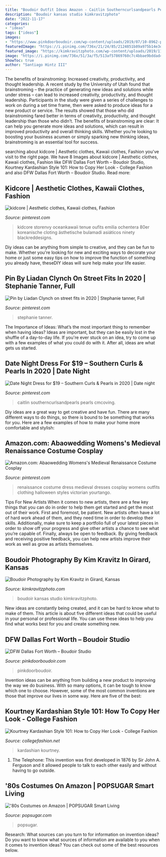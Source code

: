 ```yaml
---
title: "Boudoir Outfit Ideas Amazon - Caitlin Southerncurlsandpearls Pearls Cmcoving"
description: "Boudoir kansas studio kimkravitzphoto"
date: "2022-11-17"
categories:
- "ideas"
tags: ["ideas"]
images:
- "https://www.pinkdoorboudoir.com/wp-content/uploads/2019/07/10-8962-post/DallasDFWBoudoir-30.jpg"
featuredImage: "https://i.pinimg.com/736x/21/24/85/2124851b89a975b14e3d0ab8316552a8.jpg"
featured_image: "https://kimkravitzphoto.com/wp-content/uploads/2019/11/IMG_2428-copy.jpg"
image: "https://i.pinimg.com/736x/51/3a/f5/513af57869760c7c4bbae9bddad4ea5e.jpg"
ShowToc: true
author: "Santiago Hintz III"
---
```



The benefits of brainstroming: Increased creativity, productivity, and thought leadership.
A recent study by the University of Utah found that brainstroming – the practice of generating new ideas and solutions while under stress – can lead to increased creativity, productivity, and thought leadership. Participants in the study were given a series of challenges to work on during a set time frame, then were asked to produce ideas for a new product or service. The results showed that those who did brainstroming fared better in terms of creativity, productivity, and thought leadership than those who didn’t.
The benefits of brainstroming are clear: It can help you generate more ideas and solutions, which can result in improved productivity and overall thinking skills. Whether you’re looking to boosting your business acumen or simply sparking new thinking ideas, brainstroming is an essential tool for success.

	

		
searching about kidcore | Aesthetic clothes, Kawaii clothes, Fashion you've visit to the right page. We have 8 Images about kidcore | Aesthetic clothes, Kawaii clothes, Fashion like DFW Dallas Fort Worth – Boudoir Studio, Kourtney Kardashian Style 101: How to Copy Her Look - College Fashion and also DFW Dallas Fort Worth – Boudoir Studio. Read more:
		
    
## Kidcore | Aesthetic Clothes, Kawaii Clothes, Fashion

<img loading=lazy src="https://i.pinimg.com/736x/21/24/85/2124851b89a975b14e3d0ab8316552a8.jpg" onerror="this.onerror=null;this.src='https://tse1.mm.bing.net/th?id=OIP.nLsgdDLuL08DqWqlmC-ctAHaH2&amp;pid=15.1';" alt="kidcore | Aesthetic clothes, Kawaii clothes, Fashion">

_Source: pinterest.com_

>kidcore storenvy oceankawaii tenue oufits emilia ochentera 80er koreanische cloting ästhetische bulamadi asiáticos ninety blackreddesigns. 

	

Diy ideas can be anything from simple to creative, and they can be fun to make. Whether you're looking for new and exciting ways to decorate your home or just some easy tips on how to improve the function of something you already have, theseDIY ideas will sure help make your life easier.

    
## Pin By Liadan Clynch On Street Fits In 2020 | Stephanie Tanner, Full

<img loading=lazy src="https://i.pinimg.com/736x/51/3a/f5/513af57869760c7c4bbae9bddad4ea5e.jpg" onerror="this.onerror=null;this.src='https://tse4.mm.bing.net/th?id=OIP.iT-7UaTBDw6iJ29hb0bZVwHaJ8&amp;pid=15.1';" alt="Pin by Liadan Clynch on street fits in 2020 | Stephanie tanner, Full">

_Source: pinterest.com_

>stephanie tanner. 

	

The Importance of Ideas: What’s the most important thing to remember when having ideas?
Ideas are important, but they can be easily lost in the shuffle of a day-to-day life. If you're ever stuck on an idea, try to come up with a few examples of what you could do with it. After all, ideas are what gets us started.

    
## Date Night Dress For $19 – Southern Curls &amp; Pearls In 2020 | Date Night

<img loading=lazy src="https://i.pinimg.com/736x/ba/03/6b/ba036bd809f5914be0d88c42996d3e7e.jpg" onerror="this.onerror=null;this.src='https://tse1.mm.bing.net/th?id=OIP.r1k9ckRRXlHDGgxk3b2YEQHaLH&amp;pid=15.1';" alt="Date Night Dress for $19 – Southern Curls &amp; Pearls in 2020 | Date night">

_Source: pinterest.com_

>caitlin southerncurlsandpearls pearls cmcoving. 

	

Diy ideas are a great way to get creative and have fun. There are many different ways to do things, so there is bound to be something that works for you. Here are a few examples of how to make your home more comfortable and stylish: 

    
## Amazon.com: Abaowedding Womens&#039;s Medieval Renaissance Costume Cosplay

<img loading=lazy src="https://i.pinimg.com/736x/02/23/39/02233929992ac6a54857283be0b610c2.jpg" onerror="this.onerror=null;this.src='https://tse4.mm.bing.net/th?id=OIP.okGJ5QCf4tlWjDbmGDlJYAHaNZ&amp;pid=15.1';" alt="Amazon.com: Abaowedding Womens&#039;s Medieval Renaissance Costume Cosplay">

_Source: pinterest.com_

>renaissance costume dress medieval dresses cosplay womens outfits clothing halloween styles victorian yourtango. 

	

Tips For New Artists
When it comes to new artists, there are a few key things that you can do in order to help them get started and get the most out of their work. First and foremost, be patient. New artists often have a lot of hard work ahead of them, and they need time in order to develop their skills. Additionally, make sure to keep a portfolio full of your latest pieces in order to show off your progress and give other artists a chance to see what you’re capable of. Finally, always be open to feedback. By giving feedback and receiving positive feedback, you can help new artists improve their work as well as grow as artists themselves.

    
## Boudoir Photography By Kim Kravitz In Girard, Kansas

<img loading=lazy src="https://kimkravitzphoto.com/wp-content/uploads/2019/11/IMG_2428-copy.jpg" onerror="this.onerror=null;this.src='https://tse4.mm.bing.net/th?id=OIP.H9RKHGOqXf9Qi3uxXLB3DwHaLH&amp;pid=15.1';" alt="Boudoir Photography by Kim Kravitz in Girard, Kansas">

_Source: kimkravitzphoto.com_

>boudoir kansas studio kimkravitzphoto. 

	

New ideas are constantly being created, and it can be hard to know what to make of them. This article is about five different ideas that could be useful in your personal or professional life. You can use these ideas to help you find what works best for you and create something new.

    
## DFW Dallas Fort Worth – Boudoir Studio

<img loading=lazy src="https://www.pinkdoorboudoir.com/wp-content/uploads/2019/07/10-8962-post/DallasDFWBoudoir-30.jpg" onerror="this.onerror=null;this.src='https://tse1.mm.bing.net/th?id=OIP.wioxrDGcRd_PJLBgXBvCwwHaLG&amp;pid=15.1';" alt="DFW Dallas Fort Worth – Boudoir Studio">

_Source: pinkdoorboudoir.com_

>pinkdoorboudoir. 

	

Invention ideas can be anything from building a new product to improving the way we do business. With so many options, it can be tough to know which one to choose. However, some of the most common inventions are those that improve our lives in some way. Here are five of the best: 

    
## Kourtney Kardashian Style 101: How To Copy Her Look - College Fashion

<img loading=lazy src="https://www.collegefashion.net/wp-content/uploads/2019/01/kourtney-kardashian.jpg" onerror="this.onerror=null;this.src='https://tse2.mm.bing.net/th?id=OIP.ld_ZxNqj_50wsglcgr1-GgHaLH&amp;pid=15.1';" alt="Kourtney Kardashian Style 101: How to Copy Her Look - College Fashion">

_Source: collegefashion.net_

>kardashian kourtney. 

	

1. The Telephone: This invention was first developed in 1876 by Sir John A. Ferguson and it allowed people to talk to each other easily and without having to go outside.

    
## &#039;80s Costumes On Amazon | POPSUGAR Smart Living

<img loading=lazy src="https://media1.popsugar-assets.com/files/thumbor/ELi8QR67LDQ766KeI2jY5qSmbSA/fit-in/728xorig/filters:format_auto-!!-:strip_icc-!!-/2017/09/13/808/n/1922441/a00626cf59b977e9725e76.25491737_edit_img_twitter_post_image_file_44015735_1505325560.jpg" onerror="this.onerror=null;this.src='https://tse2.mm.bing.net/th?id=OIP.vtgwRjmV2ANgKc1tdeEVHAHaKl&amp;pid=15.1';" alt="&#039;80s Costumes on Amazon | POPSUGAR Smart Living">

_Source: popsugar.com_

>popsugar. 

	

Research: What sources can you turn to for information on invention ideas?
Do you want to know what sources of information are available to you when it comes to invention ideas? You can check out some of the best resources below.

